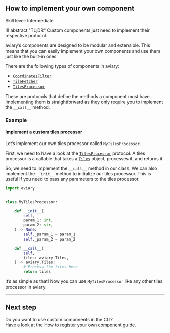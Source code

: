 ## How to implement your own component

<span class="aviary-skill-level">Skill level: Intermediate</span>

!!! abstract "TL;DR"
    Custom components just need to implement their respective protocol.

aviary’s components are designed to be modular and extensible.
This means that you can easily implement your own components and use them just like the built-in ones.

There are the following types of components in aviary:

- [`CoordinatesFilter`][CoordinatesFilter]
- [`TileFetcher`][TileFetcher]
- [`TilesProcessor`][TilesProcessor]

These are protocols that define the methods a component must have.
Implementing them is straightforward as they only require you to implement the `__call__` method.

  [CoordinatesFilter]: ../../api_reference/utils/coordinates_filter/coordinates_filter.md#aviary.utils.CoordinatesFilter
  [TileFetcher]: ../../api_reference/tile/tile_fetcher/tile_fetcher.md#aviary.tile.TileFetcher
  [TilesProcessor]: ../../api_reference/tile/tiles_processor/tiles_processor.md#aviary.tile.TilesProcessor

### Example

#### Implement a custom tiles processor

Let’s implement our own tiles processor called `MyTilesProcessor`.

First, we need to have a look at the [`TilesProcessor`][TilesProcessor] protocol.
A tiles processor is a callable that takes a [`Tiles`][Tiles] object, processes it, and returns it.

So, we need to implement the `__call__` method in our class.
We can also implement the `__init__` method to initialize our tiles processor.
This is useful if you need to pass any parameters to the tiles processor.

``` python title="my_tiles_processor.py"
import aviary


class MyTilesProcessor:

    def __init__(
        self,
        param_1: int,
        param_2: str,
    ) -> None:
        self._param_1 = param_1
        self._param_2 = param_2

    def __call__(
        self,
        tiles: aviary.Tiles,
    ) -> aviary.Tiles:
        # Process the tiles here
        return tiles
```

It’s as simple as that!
Now you can use `MyTilesProcessor` like any other tiles processor in aviary.

  [TilesProcessor]: ../../api_reference/tile/tiles_processor/tiles_processor.md#aviary.tile.TilesProcessor
  [Tiles]: ../../api_reference/core/tiles.md#aviary.Tiles

---

## Next step

Do you want to use custom components in the CLI?<br>
Have a look at the [How to register your own component] guide.

  [How to register your own component]: ../cli/how_to_register_your_own_component.md
